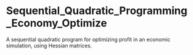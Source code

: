 # Sequential_Quadratic_Programming_Economy_Optimize
A sequential quadratic program for optimizing profit in an economic simulation, using Hessian matrices. 
